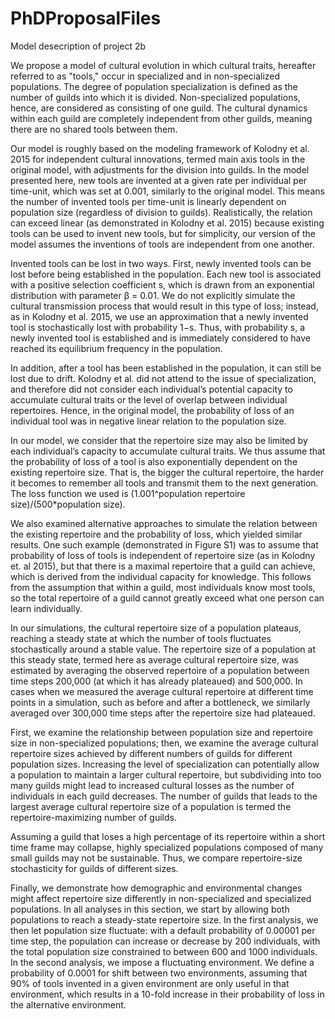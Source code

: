 # PhDProposalFiles
Model desecription of project 2b

We propose a model of cultural evolution in which cultural traits, hereafter referred to as "tools," occur in specialized and in non-specialized populations. 
The degree of population specialization is defined as the number of guilds into which it is divided. 
Non-specialized populations, hence, are considered as consisting of one guild. 
The cultural dynamics within each guild are completely independent from other guilds, meaning there are no shared tools between them.

Our model is roughly based on the modeling framework of Kolodny et al. 2015 for independent cultural innovations, termed main axis tools in the original model, with adjustments for the division into guilds. 
In the model presented here, new tools are invented at a given rate per individual per time-unit, which was set at 0.001, similarly to the original model. 
This means the number of invented tools per time-unit is linearly dependent on population size (regardless of division to guilds). 
Realistically, the relation can exceed linear (as demonstrated in Kolodny et al. 2015) because existing tools can be used to invent new tools, but for simplicity, our version of the model assumes the inventions of tools are independent from one another.

Invented tools can be lost in two ways. 
First, newly invented tools can be lost before being established in the population. 
Each new tool is associated with a positive selection coefficient s, which is drawn from an exponential distribution with parameter β = 0.01. 
We do not explicitly simulate the cultural transmission process that would result in this type of loss; instead, as in Kolodny et al. 2015, we use an approximation that a newly invented tool is stochastically lost with probability 1−s. Thus, with probability s, a newly invented tool is established and is immediately considered to have reached its equilibrium frequency in the population.

In addition, after a tool has been established in the population, it can still be lost due to drift. Kolodny et al. did not attend to the issue of specialization, and therefore did not consider each individual’s potential capacity to accumulate cultural traits or the level of overlap between individual repertoires. 
Hence, in the original model, the probability of loss of an individual tool was in negative linear relation to the population size.

In our model, we consider that the repertoire size may also be limited by each individual’s capacity to accumulate cultural traits. 
We thus assume that the probability of loss of a tool is also exponentially dependent on the existing repertoire size. 
That is, the bigger the cultural repertoire, the harder it becomes to remember all tools and transmit them to the next generation. 
The loss function we used is (1.001^population repertoire size)/(500*population size).

We also examined alternative approaches to simulate the relation between the existing repertoire and the probability of loss, which yielded similar results. 
One such example (demonstrated in Figure S1) was to assume that probability of loss of tools is independent of repertoire size (as in Kolodny et. al 2015), but that there is a maximal repertoire that a guild can achieve, which is derived from the individual capacity for knowledge. 
This follows from the assumption that within a guild, most individuals know most tools, so the total repertoire of a guild cannot greatly exceed what one person can learn individually.

In our simulations, the cultural repertoire size of a population plateaus, reaching a steady state at which the number of tools fluctuates stochastically around a stable value. 
The repertoire size of a population at this steady state, termed here as average cultural repertoire size, was estimated by averaging the observed repertoire of a population between time steps 200,000 (at which it has already plateaued) and 500,000. 
In cases when we measured the average cultural repertoire at different time points in a simulation, such as before and after a bottleneck, we similarly averaged over 300,000 time steps after the repertoire size had plateaued.

First, we examine the relationship between population size and repertoire size in non-specialized populations; then, we examine the average cultural repertoire sizes achieved by different numbers of guilds for different population sizes. 
Increasing the level of specialization can potentially allow a population to maintain a larger cultural repertoire, but subdividing into too many guilds might lead to increased cultural losses as the number of individuals in each guild decreases. 
The number of guilds that leads to the largest average cultural repertoire size of a population is termed the repertoire-maximizing number of guilds.

Assuming a guild that loses a high percentage of its repertoire within a short time frame may collapse, highly specialized populations composed of many small guilds may not be sustainable. Thus, we compare repertoire-size stochasticity for guilds of different sizes.

Finally, we demonstrate how demographic and environmental changes might affect repertoire size differently in non-specialized and specialized populations. In all analyses in this section, we start by allowing both populations to reach a steady-state repertoire size. 
In the first analysis, we then let population size fluctuate: with a default probability of 0.00001 per time step, the population can increase or decrease by 200 individuals, with the total population size constrained to between 600 and 1000 individuals. 
In the second analysis, we impose a fluctuating environment. 
We define a probability of 0.0001 for shift between two environments, assuming that 90% of tools invented in a given environment are only useful in that environment, which results in a 10-fold increase in their probability of loss in the alternative environment.

